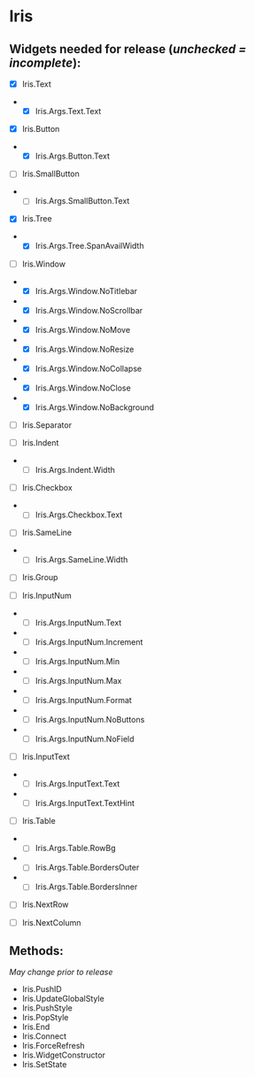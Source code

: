 # Iris
## Widgets needed for release (*unchecked = incomplete*):

- [X]	Iris.Text
- - [X]	Iris.Args.Text.Text
	
- [X]	Iris.Button
- - [X]	Iris.Args.Button.Text
	
- [ ]	Iris.SmallButton
- - [ ]	Iris.Args.SmallButton.Text
	
- [X]	Iris.Tree
- - [X]	Iris.Args.Tree.SpanAvailWidth
	
- [ ]	Iris.Window
- - [X]	Iris.Args.Window.NoTitlebar
- - [X]	Iris.Args.Window.NoScrollbar
- - [X]	Iris.Args.Window.NoMove
- - [X] Iris.Args.Window.NoResize
- - [X] Iris.Args.Window.NoCollapse
- - [X] Iris.Args.Window.NoClose
- - [X] Iris.Args.Window.NoBackground

- [ ]	Iris.Separator
	
- [ ]	Iris.Indent
- - [ ]	Iris.Args.Indent.Width
	
- [ ]	Iris.Checkbox
- - [ ]	Iris.Args.Checkbox.Text

- [ ]	Iris.SameLine
- - [ ]	Iris.Args.SameLine.Width

- [ ]	Iris.Group
	
- [ ]	Iris.InputNum
- - [ ]	Iris.Args.InputNum.Text
- - [ ]	Iris.Args.InputNum.Increment
- - [ ]	Iris.Args.InputNum.Min
- - [ ]	Iris.Args.InputNum.Max
- - [ ]	Iris.Args.InputNum.Format
- - [ ] Iris.Args.InputNum.NoButtons
- - [ ] Iris.Args.InputNum.NoField

- [ ]	Iris.InputText
- - [ ]	Iris.Args.InputText.Text
- - [ ]	Iris.Args.InputText.TextHint

- [ ]	Iris.Table
- - [ ]	Iris.Args.Table.RowBg
- - [ ] Iris.Args.Table.BordersOuter
- - [ ] Iris.Args.Table.BordersInner

- [ ]	Iris.NextRow

- [ ]	Iris.NextColumn

## Methods:
*May change prior to release*
- Iris.PushID
- Iris.UpdateGlobalStyle
- Iris.PushStyle
- Iris.PopStyle
- Iris.End
- Iris.Connect
- Iris.ForceRefresh
- Iris.WidgetConstructor
- Iris.SetState